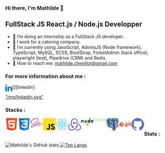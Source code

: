 ### Hi there, I'm Mathilde 👋

## FullStack JS React.js / Node.js Developper

- 🐣 I’m doing an internship as a FullStack JS developer.
- 🌱 I work for a catering company.
- 🐶 I’m currently using JavaScript, AdonisJS (Node framework), TypeScript, MySQL, SCSS, BootStrap, ForestAdmin (back office), playwright (test), Pipedrive (CRM) and Redis.
- 💌 How to reach me: mathilde.chenillot@gmail.com

### For more information about me :

[<img align="left" alt="linkedIn" width="22px" src="img/linkedin.svg" />][linkedin]

["img/linkedin.svg"](www.linkedin.com/in/mathilde-chenillot)
<br>

### Stacks :
<div>
<img align="left" alt="html" width="40px" src="img/html.svg" />
<img align="left" alt="css" width="40px" src="img/css3.svg" />
<img align="left" alt="sass" width="40px" src="img/sass.svg" />
<img align="left" alt="javascript" width="40px" src="img/javascript.svg" />
<img align="left" alt="react" width="40px" src="img/react.svg" />
<img align="left" alt="redux" width="40px" src="img/redux.svg" />
<img align="left" alt="node" width="40px" src="img/nodejs.svg" />
<img align="left" alt="express" width="40px" src="img/express-green.svg" />
<img align="left" alt="postgresql" width="40px" src="img/postgresql.svg" />
<img align="left" alt="git" width="40px" src="img/git-orange.svg" />
<img align="left" alt="github" width="40px" src="img/github.svg" />
</div>
<br>

### Stats :
![Mathilde's GitHub stats](https://github-readme-stats.vercel.app/api?username=mathilde-chenillot&show_icons=true&theme=tokyonight)
[![Top Langs](https://github-readme-stats.vercel.app/api/top-langs/?username=mathilde-chenillot&layout=compact&theme=tokyonight)](https://github.com/mathilde-chenillot/github-readme-stats)
